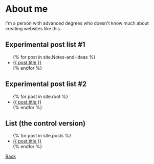 # About me

I'm a person with advanced degrees who doesn't know much about creating websites like this.

## Experimental post list #1
<ul>
  {% for post in site.Notes-and-ideas %}
    <li>
      <a href="{{ post.url }}">{{ post.title }}</a>
    </li>
  {% endfor %}
</ul>

## Experimental post list #2
<ul>
  {% for post in site.root %}
    <li>
      <a href="{{ post.url }}">{{ post.title }}</a>
    </li>
  {% endfor %}
</ul>

## List (the control version)
<ul>
  {% for post in site.posts %}
    <li>
      <a href="{{ post.url }}">{{ post.title }}</a>
    </li>
  {% endfor %}
</ul>

[Back](https://johnbradley436.github.io/Notes-and-ideas/)
